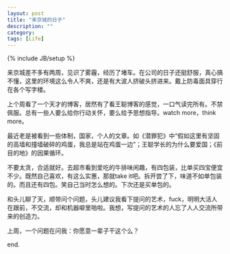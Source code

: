 ```yaml
---
layout: post
title: "来京城的日子"
description: ""
category: 
tags: [Life]
---
```

{% include JB/setup %}

来京城差不多有两周，见识了雾霾，经历了堵车。在公司的日子还挺舒服，真心搞不懂，这里的环境这么令人不爽，还是有大波人挤破头挤进来。戴上防毒面具穿行在各个写字楼。

上个周看了一个天才的博客，居然有了看王聪博客的感觉，一口气读完所有。不禁佩服。总有一些人要么给你行动关怀，要么给予思想指导。watch more，think more。

最近老是被看到一些体制，国家，个人的文章。如《潜罪犯》中“假如这里有坚固的高墙和撞墙破碎的鸡蛋，我总是站在鸡蛋一边”；王聪学长的为什么要爱国；《前目的地》的因果循环。

不要太贪，合适就好。去超市看到爱吃的牛排味闲趣，有四包装，比单买四宝便宜不少。既然自己喜欢，有这么实惠，那就take it吧。拆开尝了下，味道不如单包装的。而且还有四包。笑自己当时怎么想的。下次还是买单包的。

和头儿聊了天，顺带问个问题，头儿建议我看下提问的艺术，fuck，明明大活人在跟前，不交流，却和机器噼里啪啦。我想，写提问的艺术的人忘了人人交流所带来的创造力。

上周，一个问题在问我：你愿意一辈子干这个么？

end.
